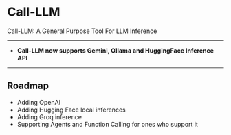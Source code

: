 # Call-LLM
Call-LLM: A General Purpose Tool For LLM Inference

---
* **Call-LLM now supports Gemini, Ollama and HuggingFace Inference API**
---

## Roadmap
* Adding OpenAI
* Adding Hugging Face local inferences
* Adding Groq inference
* Supporting Agents and Function Calling for ones who support it
